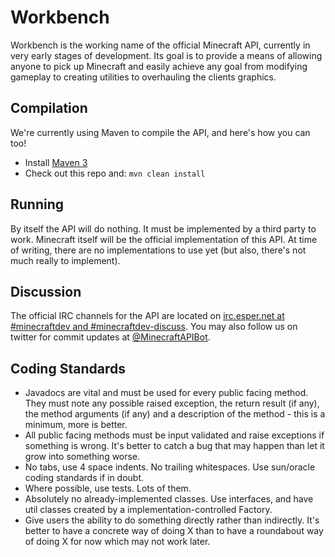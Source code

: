 # Workbench
Workbench is the working name of the official Minecraft API, currently in very early stages of development. Its goal is to provide a means of allowing anyone to pick up Minecraft and easily achieve any goal from modifying gameplay to creating utilities to overhauling the clients graphics.

## Compilation
We're currently using Maven to compile the API, and here's how you can too!

* Install [Maven 3](http://maven.apache.org/download.html)
* Check out this repo and: `mvn clean install`

## Running
By itself the API will do nothing. It must be implemented by a third party to work. Minecraft itself will be the official implementation of this API. At time of writing, there are no implementations to use yet (but also, there's not much really to implement).

## Discussion
The official IRC channels for the API are located on [irc.esper.net at #minecraftdev and #minecraftdev-discuss](http://webchat.esper.net/?nick=&channels=minecraftdev%2Cminecraftdev-discuss). You may also follow us on twitter for commit updates at [@MinecraftAPIBot](http://twitter.com/MinecraftAPIBot).

## Coding Standards
* Javadocs are vital and must be used for every public facing method. They must note any possible raised exception, the return result (if any), the method arguments (if any) and a description of the method - this is a minimum, more is better.
* All public facing methods must be input validated and raise exceptions if something is wrong. It's better to catch a bug that may happen than let it grow into something worse.
* No tabs, use 4 space indents. No trailing whitespaces. Use sun/oracle coding standards if in doubt.
* Where possible, use tests. Lots of them.
* Absolutely no already-implemented classes. Use interfaces, and have util classes created by a implementation-controlled Factory.
* Give users the ability to do something directly rather than indirectly. It's better to have a concrete way of doing X than to have a roundabout way of doing X for now which may not work later.